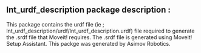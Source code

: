 ## lnt_urdf_description package description :

This package contains the urdf file (ie ; lnt_urdf_description/urdf/lnt_urdf_description.urdf) file required to generate the .srdf
file that Moveit! requires. The .srdf file is generated using Moveit! Setup Assistant. This packge was generated by Asimov Robotics.

